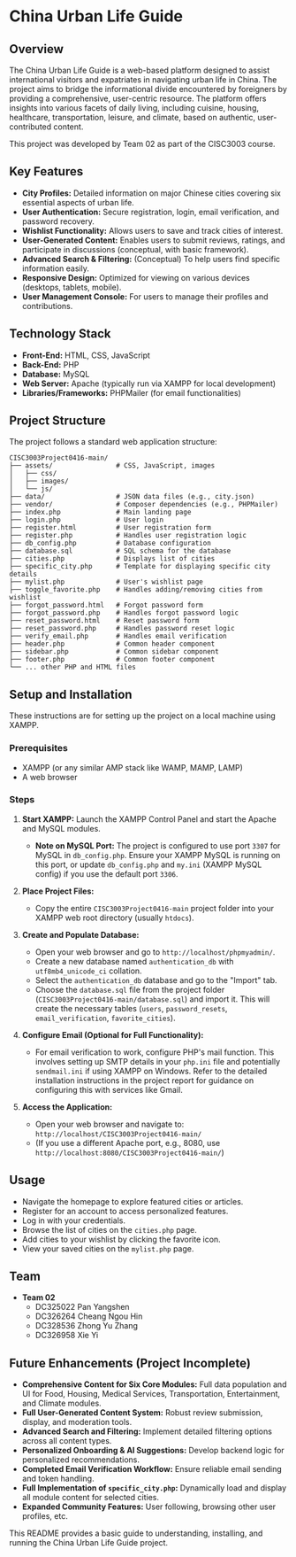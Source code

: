 # China Urban Life Guide

## Overview

The China Urban Life Guide is a web-based platform designed to assist international visitors and expatriates in navigating urban life in China. The project aims to bridge the informational divide encountered by foreigners by providing a comprehensive, user-centric resource. The platform offers insights into various facets of daily living, including cuisine, housing, healthcare, transportation, leisure, and climate, based on authentic, user-contributed content.

This project was developed by Team 02 as part of the CISC3003 course.

## Key Features

*   **City Profiles:** Detailed information on major Chinese cities covering six essential aspects of urban life.
*   **User Authentication:** Secure registration, login, email verification, and password recovery.
*   **Wishlist Functionality:** Allows users to save and track cities of interest.
*   **User-Generated Content:** Enables users to submit reviews, ratings, and participate in discussions (conceptual, with basic framework).
*   **Advanced Search & Filtering:** (Conceptual) To help users find specific information easily.
*   **Responsive Design:** Optimized for viewing on various devices (desktops, tablets, mobile).
*   **User Management Console:** For users to manage their profiles and contributions.

## Technology Stack

*   **Front-End:** HTML, CSS, JavaScript
*   **Back-End:** PHP
*   **Database:** MySQL
*   **Web Server:** Apache (typically run via XAMPP for local development)
*   **Libraries/Frameworks:** PHPMailer (for email functionalities)

## Project Structure

The project follows a standard web application structure:

```
CISC3003Project0416-main/
├── assets/                # CSS, JavaScript, images
│   ├── css/
│   ├── images/
│   └── js/
├── data/                  # JSON data files (e.g., city.json)
├── vendor/                # Composer dependencies (e.g., PHPMailer)
├── index.php              # Main landing page
├── login.php              # User login
├── register.html          # User registration form
├── register.php           # Handles user registration logic
├── db_config.php          # Database configuration
├── database.sql           # SQL schema for the database
├── cities.php             # Displays list of cities
├── specific_city.php      # Template for displaying specific city details
├── mylist.php             # User's wishlist page
├── toggle_favorite.php    # Handles adding/removing cities from wishlist
├── forgot_password.html   # Forgot password form
├── forgot_password.php    # Handles forgot password logic
├── reset_password.html    # Reset password form
├── reset_password.php     # Handles password reset logic
├── verify_email.php       # Handles email verification
├── header.php             # Common header component
├── sidebar.php            # Common sidebar component
├── footer.php             # Common footer component
└── ... other PHP and HTML files
```

## Setup and Installation

These instructions are for setting up the project on a local machine using XAMPP.

### Prerequisites

*   XAMPP (or any similar AMP stack like WAMP, MAMP, LAMP)
*   A web browser

### Steps

1.  **Start XAMPP:** Launch the XAMPP Control Panel and start the Apache and MySQL modules.
    *   **Note on MySQL Port:** The project is configured to use port `3307` for MySQL in `db_config.php`. Ensure your XAMPP MySQL is running on this port, or update `db_config.php` and `my.ini` (XAMPP MySQL config) if you use the default port `3306`.

2.  **Place Project Files:**
    *   Copy the entire `CISC3003Project0416-main` project folder into your XAMPP web root directory (usually `htdocs`).

3.  **Create and Populate Database:**
    *   Open your web browser and go to `http://localhost/phpmyadmin/`.
    *   Create a new database named `authentication_db` with `utf8mb4_unicode_ci` collation.
    *   Select the `authentication_db` database and go to the "Import" tab.
    *   Choose the `database.sql` file from the project folder (`CISC3003Project0416-main/database.sql`) and import it. This will create the necessary tables (`users`, `password_resets`, `email_verification`, `favorite_cities`).

4.  **Configure Email (Optional for Full Functionality):**
    *   For email verification to work, configure PHP's mail function. This involves setting up SMTP details in your `php.ini` file and potentially `sendmail.ini` if using XAMPP on Windows. Refer to the detailed installation instructions in the project report for guidance on configuring this with services like Gmail.

5.  **Access the Application:**
    *   Open your web browser and navigate to:
        `http://localhost/CISC3003Project0416-main/`
    *   (If you use a different Apache port, e.g., 8080, use `http://localhost:8080/CISC3003Project0416-main/`)

## Usage

*   Navigate the homepage to explore featured cities or articles.
*   Register for an account to access personalized features.
*   Log in with your credentials.
*   Browse the list of cities on the `cities.php` page.
*   Add cities to your wishlist by clicking the favorite icon.
*   View your saved cities on the `mylist.php` page.

## Team

*   **Team 02**
    *   DC325022 Pan Yangshen
    *   DC326264 Cheang Ngou Hin
    *   DC328536 Zhong Yu Zhang
    *   DC326958 Xie Yi

## Future Enhancements (Project Incomplete)

*   **Comprehensive Content for Six Core Modules:** Full data population and UI for Food, Housing, Medical Services, Transportation, Entertainment, and Climate modules.
*   **Full User-Generated Content System:** Robust review submission, display, and moderation tools.
*   **Advanced Search and Filtering:** Implement detailed filtering options across all content types.
*   **Personalized Onboarding & AI Suggestions:** Develop backend logic for personalized recommendations.
*   **Completed Email Verification Workflow:** Ensure reliable email sending and token handling.
*   **Full Implementation of `specific_city.php`:** Dynamically load and display all module content for selected cities.
*   **Expanded Community Features:** User following, browsing other user profiles, etc.

This README provides a basic guide to understanding, installing, and running the China Urban Life Guide project.
